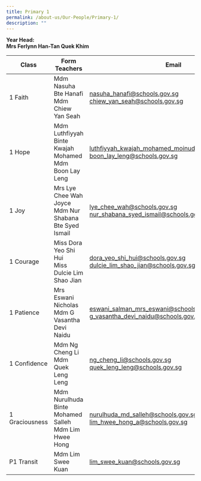```yaml
---
title: Primary 1
permalink: /about-us/Our-People/Primary-1/
description: ""
---
```

**Year Head:**<br> 
**Mrs Ferlynn Han-Tan Quek Khim**


| Class | Form Teachers | Email |
| -------- | -------- | -------- |
|  1 Faith  |  Mdm Nasuha Bte Hanafi<br>Mdm Chiew Yan Seah  | [nasuha_hanafi@schools.gov.sg](mailto:nasuha_hanafi@schools.gov.sg)<br>[chiew_yan_seah@schools.gov.sg](mailto:chiew_yan_seah@schools.gov.sg)
|  1 Hope  |  Mdm Luthfiyyah Binte Kwajah Mohamed<br>Mdm Boon Lay Leng  | [luthfiyyah_kwajah_mohamed_moinuddeen@schools.gov.sg](mailto:luthfiyyah_kwajah_mohamed_moinuddeen@schools.gov.sg)<br>[boon_lay_leng@schools.gov.sg](mailto:boon_lay_leng@schools.gov.sg)
|  1 Joy  |  Mrs Lye Chee Wah Joyce<br>Mdm Nur Shabana Bte Syed Ismail  |  [lye_chee_wah@schools.gov.sg](mailto:lye_chee_wah@schools.gov.sg)<br>[nur_shabana_syed_ismail@schools.gov.sg](mailto:nur_shabana_syed_ismail@schools.gov.sg)
|  1 Courage  |  Miss Dora Yeo Shi Hui<br>Miss Dulcie Lim Shao Jian  | [dora_yeo_shi_hui@schools.gov.sg](mailto:dora_yeo_shi_hui@schools.gov.sg)<br>[dulcie_lim_shao_jian@schools.gov.sg](mailto:dulcie_lim_shao_jian@schools.gov.sg)
|  1 Patience  |  Mrs Eswani Nicholas<br>Mdm G Vasantha Devi Naidu  | [eswani_salman_mrs_eswani@schools.gov.sg](mailto:eswani_salman_mrs_eswani@schools.gov.sg)<br>[g_vasantha_devi_naidu@schools.gov.sg](mailto:g_vasantha_devi_naidu@schools.gov.sg)
|  1 Confidence  |  Mdm Ng Cheng Li<br>Mdm Quek Leng Leng  |  [ng_cheng_li@schools.gov.sg](mailto:ng_cheng_li@schools.gov.sg)<br>[quek_leng_leng@schools.gov.sg](mailto:quek_leng_leng@schools.gov.sg)
|  1 Graciousness  |  Mdm Nurulhuda Binte Mohamed Salleh<br>Mdm Lim Hwee Hong  | [nurulhuda_md_salleh@schools.gov.sg](mailto:nurulhuda_md_salleh@schools.gov.sg)<br>[lim_hwee_hong_a@schools.gov.sg](mailto:lim_hwee_hong_a@schools.gov.sg)
|  P1 Transit  |  Mdm Lim Swee Kuan  | [lim_swee_kuan@schools.gov.sg](mailto:lim_swee_kuan@schools.gov.sg)